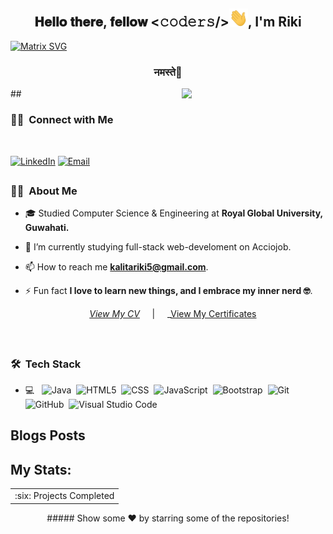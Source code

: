 <h2 align="center"> 𝐇𝐞𝐥𝐥𝐨 𝐭𝐡𝐞𝐫𝐞, 𝐟𝐞𝐥𝐥𝐨𝐰 <𝚌𝚘𝚍𝚎𝚛𝚜/><img src="https://raw.githubusercontent.com/ABSphreak/ABSphreak/master/gifs/Hi.gif" width="30px">, I'm Riki</h2>

[![Matrix SVG](https://raw.githubusercontent.com/rodrigograca31/rodrigograca31/master/matrix.svg)](https://www.youtube.com/watch?v=SDkAGkd4NLc)

<h3 align="center">नमस्ते🙏 </h3>
 
<img align='right' src="https://media.giphy.com/media/M9gbBd9nbDrOTu1Mqx/giphy.gif" width="230">
## <h3> 🤝🏻 &nbsp;Connect with Me </h3>
<br>
<p align="left">
<a href="https://linkedin.com/in/rikikalita"><img alt="LinkedIn" src="https://img.shields.io/badge/LinkedIn-snjydas-blue?style=flat-square&logo=linkedin"></a>
<a href="kalitariki5@gmail.com"><img alt="Email" src="https://img.shields.io/badge/Email-kalitariki5@gmail.com-blue?style=flat-square&logo=gmail"></a>
</p>

## <h3> 🤝🏻 &nbsp;About Me </h3>


- 🎓 Studied Computer Science & Engineering at <b>Royal Global University, Guwahati.</b></a>

- 🔭 I’m currently studying full-stack web-develoment on Acciojob.

- 📫 How to reach me **kalitariki5@gmail.com**.

- ⚡ Fun fact **I love to learn new things, and I embrace my inner nerd 🤓**.

<p align="center"
🤔 Looking for a job which would help me make most of my skills.

&nbsp; &nbsp; _[View My CV]()_
&nbsp; &nbsp; | &nbsp; &nbsp; _[View My Certificates](https://github.com/)
</p>
<br />

## <h3> 🛠 &nbsp;Tech Stack</h3>

- 💻 &nbsp;
  ![Java](https://img.shields.io/badge/-Java-333333?style=flat&logo=Java&logoColor=007396)&nbsp;
  ![HTML5](https://img.shields.io/badge/-HTML5-333333?style=flat&logo=HTML5)&nbsp;
  ![CSS](https://img.shields.io/badge/-CSS-333333?style=flat&logo=CSS3&logoColor=1572B6)&nbsp;
  ![JavaScript](https://img.shields.io/badge/-JavaScript-333333?style=flat&logo=javascript)&nbsp;
  ![Bootstrap](https://img.shields.io/badge/-Bootstrap-333333?style=flat&logo=bootstrap&logoColor=563D7C)&nbsp;
  ![Git](https://img.shields.io/badge/-Git-333333?style=flat&logo=git)&nbsp;
  ![GitHub](https://img.shields.io/badge/-GitHub-333333?style=flat&logo=github)&nbsp;
  ![Visual Studio Code](https://img.shields.io/badge/-Visual%20Studio%20Code-333333?style=flat&logo=visual-studio-code&logoColor=007ACC)


## Blogs Posts

<!-- BLOG-POST-LIST:START -->
<!-- BLOG-POST-LIST:END -->

## My Stats:

<table>
  <tr>
    <td> :six: Projects Completed </td>
  </tr>
</table>

<div align="center">
##### Show some ❤️ by starring some of the repositories!
</div>
